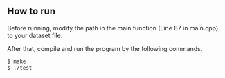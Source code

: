 ## How to run

Before running, modify the path in the main function (Line 87 in main.cpp) to your dataset file.

After that, compile and run the program by the following commands.

```bash
$ make
$ ./test
```
